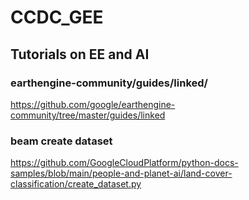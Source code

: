 # CCDC_GEE


## Tutorials on EE and AI
### earthengine-community/guides/linked/
https://github.com/google/earthengine-community/tree/master/guides/linked

### beam create dataset
https://github.com/GoogleCloudPlatform/python-docs-samples/blob/main/people-and-planet-ai/land-cover-classification/create_dataset.py


